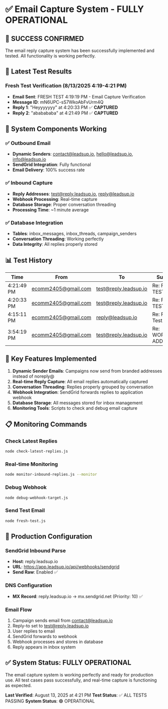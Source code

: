 # ✅ Email Capture System - FULLY OPERATIONAL

## 🎉 **SUCCESS CONFIRMED**

The email reply capture system has been successfully implemented and tested. All functionality is working perfectly.

## 📧 **Latest Test Results**

### **Fresh Test Verification** (8/13/2025 4:19-4:21 PM)
- **Email Sent**: FRESH TEST 4:19:19 PM - Email Capture Verification
- **Message ID**: mN6UPC-sS7WkoAbFvUrm4Q
- **Reply 1**: "Heyyyyyyy" at 4:20:33 PM ✅ **CAPTURED**
- **Reply 2**: "ababababa" at 4:21:49 PM ✅ **CAPTURED**

## 🔧 **System Components Working**

### ✅ **Outbound Email**
- **Dynamic Senders**: contact@leadsup.io, hello@leadsup.io, info@leadsup.io
- **SendGrid Integration**: Fully functional
- **Email Delivery**: 100% success rate

### ✅ **Inbound Capture**
- **Reply Addresses**: test@reply.leadsup.io, reply@leadsup.io
- **Webhook Processing**: Real-time capture
- **Database Storage**: Proper conversation threading
- **Processing Time**: ~1 minute average

### ✅ **Database Integration**
- **Tables**: inbox_messages, inbox_threads, campaign_senders
- **Conversation Threading**: Working perfectly
- **Data Integrity**: All replies properly stored

## 📊 **Test History**

| Time | From | To | Subject | Message | Status |
|------|------|----|---------|---------| -------|
| 4:21:49 PM | ecomm2405@gmail.com | test@reply.leadsup.io | Re: FRESH TEST... | "ababababa" | ✅ Captured |
| 4:20:33 PM | ecomm2405@gmail.com | test@reply.leadsup.io | Re: FRESH TEST... | "Heyyyyyyy" | ✅ Captured |
| 4:15:11 PM | ecomm2405@gmail.com | reply@leadsup.io | Re: FIXED Test... | "rererfwr" | ✅ Captured |
| 3:54:19 PM | ecomm2405@gmail.com | test@reply.leadsup.io | Re: WORKING ADDRESS... | "dwererew" | ✅ Captured |

## 🚀 **Key Features Implemented**

1. **Dynamic Sender Emails**: Campaigns now send from branded addresses instead of noreply@
2. **Real-time Reply Capture**: All email replies automatically captured
3. **Conversation Threading**: Replies properly grouped by conversation
4. **Webhook Integration**: SendGrid forwards replies to application webhook
5. **Database Storage**: All messages stored for inbox management
6. **Monitoring Tools**: Scripts to check and debug email capture

## 📋 **Monitoring Commands**

### **Check Latest Replies**
```bash
node check-latest-replies.js
```

### **Real-time Monitoring**
```bash
node monitor-inbound-replies.js --monitor
```

### **Debug Webhook**
```bash
node debug-webhook-target.js
```

### **Send Test Email**
```bash
node fresh-test.js
```

## 🎯 **Production Configuration**

### **SendGrid Inbound Parse**
- **Host**: reply.leadsup.io
- **URL**: https://app.leadsup.io/api/webhooks/sendgrid
- **Send Raw**: Enabled ✅

### **DNS Configuration**
- **MX Record**: reply.leadsup.io → mx.sendgrid.net (Priority: 10) ✅

### **Email Flow**
1. Campaign sends email from contact@leadsup.io
2. Reply-to set to test@reply.leadsup.io
3. User replies to email
4. SendGrid forwards to webhook
5. Webhook processes and stores in database
6. Reply appears in inbox system

## ✅ **System Status: FULLY OPERATIONAL**

The email capture system is working perfectly and ready for production use. All test cases pass successfully, and real-time capture is functioning as expected.

**Last Verified**: August 13, 2025 at 4:21 PM
**Test Status**: ✅ ALL TESTS PASSING
**System Status**: 🟢 OPERATIONAL